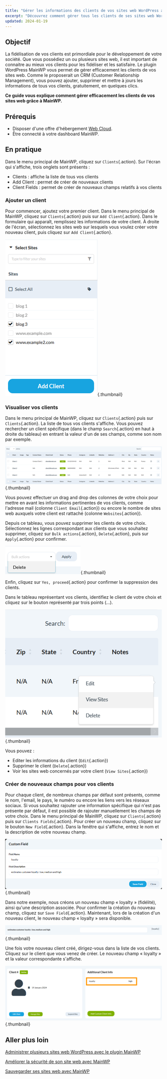 ```yaml
---
title: "Gérer les informations des clients de vos sites web WordPress avec MainWP"
excerpt: "Découvrez comment gérer tous les clients de ses sites web WordPress depuis le dashboard MainWP"
updated: 2024-01-19
---
```


## Objectif

La fidélisation de vos clients est primordiale pour le développement de votre société. Que vous possédiez un ou plusieurs sites web, il est important de connaitre au mieux vos clients pour les fidéliser et les satisfaire. Le plugin WordPress MainWP vous permet de gérer efficacement les clients de vos sites web. Comme le proposerait un CRM (Customer Relationship Management), vous pouvez ajouter, supprimer et mettre à jours les informations de tous vos clients, gratuitement, en quelques clics.

**Ce guide vous explique comment gérer efficacement les clients de vos sites web grâce à MainWP.**

## Prérequis

- Disposer d'une offre d'hébergement [Web Cloud](https://www.ovhcloud.com/fr/web-hosting/cloud-web-offer/).
- Être connecté à votre dashboard MainWP.

## En pratique

Dans le menu principal de MainWP, cliquez sur `Clients`{.action}. Sur l'écran qui s'affiche, trois onglets sont présents :

- Clients : affiche la liste de tous vos clients
- Add Client : permet de créer de nouveaux clients
- Client Fields : permet de créer de nouveaux champs relatifs à vos clients

### Ajouter un client

Pour commencer, ajoutez votre premier client. Dans le menu principal de MainWP, cliquez sur `Clients`{.action} puis sur `Add Client`{.action}. Dans le formulaire qui apparaît, remplissez les informations de votre client. À droite de l'écran, sélectionnez les sites web sur lesquels vous voulez créer votre nouveau client, puis cliquez sur `Add Client`{.action}.

![mainWPClientMngt](images/add_client.png){.thumbnail}

### Visualiser vos clients

Dans le menu principal de MainWP, cliquez sur `Clients`{.action} puis sur `Clients`{.action}. La liste de tous vos clients s'affiche. Vous pouvez rechercher un client spécifique (dans le champ `Search`{.action} en haut à droite du tableau) en entrant la valeur d'un de ses champs, comme son nom par exemple.

![mainWPClientMngt](images/search_client.png){.thumbnail}

Vous pouvez effectuer un drag and drop des colonnes de votre choix pour mettre en avant les informations pertinentes de vos clients, comme l'adresse mail (colonne `Client Email`{.action}) ou encore le nombre de sites web auxquels votre client est rattaché (colonne `Websites`{.action}).

Depuis ce tableau, vous pouvez supprimer les clients de votre choix. Sélectionnez les lignes correspondant aux clients que vous souhaitez supprimer, cliquez sur `Bulk actions`{.action}, `Delete`{.action}, puis sur `Apply`{.action} pour confirmer.

![mainWPClientMngt](images/delete_client.png){.thumbnail}

Enfin, cliquez sur `Yes, proceed`{.action} pour confirmer la suppression des clients.

Dans le tableau représentant vos clients, identifiez le client de votre choix et cliquez sur le bouton représenté par trois points (…). 

![mainWPClientMngt](images/more_client.png){.thumbnail}

Vous pouvez :

- Editer les informations du client (`Edit`{.action})
- Supprimer le client (`Delete`{.action})
- Voir les sites web concernés par votre client (`View Sites`{.action})

### Créer de nouveaux champs pour vos clients

Pour chaque client, de nombreux champs par défaut sont présents, comme le nom, l'email, le pays, le numéro ou encore les liens vers les réseaux sociaux. Si vous souhaitez rajouter une information spécifique qui n'est pas présente par défaut, il est possible de rajouter manuellement les champs de votre choix.
Dans le menu principal de MainWP, cliquez sur `Clients`{.action} puis sur `Clients Fields`{.action}. Pour créer un nouveau champ, cliquez sur le bouton `New Field`{.action}. Dans la fenêtre qui s'affiche, entrez le nom et la description de votre nouveau champ.

![mainWPClientMngt](images/new_field_client.png){.thumbnail}

Dans notre exemple, nous créons un nouveau champ « loyalty » (fidélité), ainsi qu'une description associée. Pour confirmer la création du nouveau champ, cliquez sur `Save Field`{.action}. Maintenant, lors de la création d'un nouveau client, le nouveau champ « loyalty » sera disponible.

![mainWPClientMngt](images/new_field_add_client.png){.thumbnail}

Une fois votre nouveau client créé, dirigez-vous dans la liste de vos clients. Cliquez sur le client que vous venez de créer. Le nouveau champ « loyalty » et la valeur correspondante s'affiche.

![mainWPClientMngt](images/details_client.png){.thumbnail}

## Aller plus loin

[Administrer plusieurs sites web WordPress avec le plugin MainWP](/pages/web_cloud/web_hosting/mainwp_general/)

[Améliorer la sécurité de son site web avec MainWP](/pages/web_cloud/web_hosting/mainwp-security/)

[Sauvegarder ses sites web avec MainWP](/pages/web_cloud/web_hosting/mainwp-backup/)